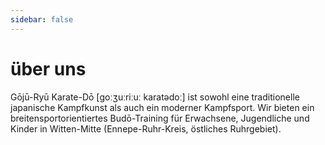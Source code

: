 ```yaml
---
sidebar: false
---
```


# über uns

Gōjū-Ryū Karate-Dō [ɡoːʒuːriːuː karatədoː] ist sowohl eine traditionelle japanische Kampfkunst als auch ein moderner Kampfsport. Wir bieten ein breitensportorientiertes Budō-Training für Erwachsene, Jugendliche und Kinder in Witten-Mitte (Ennepe-Ruhr-Kreis, östliches Ruhrgebiet).
